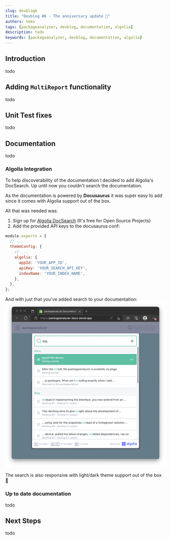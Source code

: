 ```yaml
---
slug: devblog6
title: "Devblog #6 - The anniversary update 🎉"
authors: tmkn
tags: [packageanalyzer, devblog, documentation, algolia]
description: todo
keywords: [packageanalyzer, devblog, documentation, algolia]
---
```


## Introduction
todo
<!--truncate-->

## Adding `MultiReport` functionality
todo

## Unit Test fixes
todo

## Documentation
todo

### Algolia Integration
To help discoverability of the documentation I decided to add Algolia's DocSearch.
Up until now you couldn't search the documentation.

As the documentation is powered by **Docusaurus** it was super easy to add since it comes with Algolia support out of the box.

All that was needed was:
1. Sign up for [Algolia DocSearch](https://docsearch.algolia.com/apply) (It's free for Open Source Projects)
2. Add the provided API keys to the docusaurus conf:
```javascript title="docusaurus.config.js"
module.exports = {
  // ...
  themeConfig: {
    // ...
    algolia: {
      appId: 'YOUR_APP_ID',
      apiKey: 'YOUR_SEARCH_API_KEY',
      indexName: 'YOUR_INDEX_NAME',
    },
  },
};

```

And with just that you've added search to your documentation:
![Algolia](./devblog6/algolia.png "Algolia")

The search is also responsive with light/dark theme support out of the box 👏

### Up to date documentation
todo

## Next Steps
todo